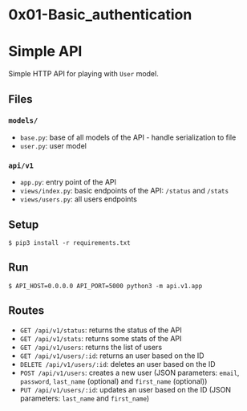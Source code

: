 # 0x01-Basic_authentication

# Simple API

Simple HTTP API for playing with `User` model.


## Files

### `models/`

- `base.py`: base of all models of the API - handle serialization to file
- `user.py`: user model

### `api/v1`

- `app.py`: entry point of the API
- `views/index.py`: basic endpoints of the API: `/status` and `/stats`
- `views/users.py`: all users endpoints


## Setup

```
$ pip3 install -r requirements.txt
```


## Run

```
$ API_HOST=0.0.0.0 API_PORT=5000 python3 -m api.v1.app
```


## Routes

- `GET /api/v1/status`: returns the status of the API
- `GET /api/v1/stats`: returns some stats of the API
- `GET /api/v1/users`: returns the list of users
- `GET /api/v1/users/:id`: returns an user based on the ID
- `DELETE /api/v1/users/:id`: deletes an user based on the ID
- `POST /api/v1/users`: creates a new user (JSON parameters: `email`, `password`, `last_name` (optional) and `first_name` (optional))
- `PUT /api/v1/users/:id`: updates an user based on the ID (JSON parameters: `last_name` and `first_name`)
